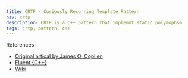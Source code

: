 ```yaml
---
title: CRTP - Curiously Recurring Template Pattern
nav: crtp
description: CRTP is a C++ pattern that implemnt static polymophsm
tags: crtp, pattern, c++
---
```


References:
* [Original artical by James O. Coplien](https://3aec1b23-a-eadc3f87-s-sites.googlegroups.com/a/gertrudandcope.com/info/Publications/InheritedTemplate.pdf?attachauth=ANoY7coqYV1uyCR3NQbQFtQOOzv8p3OYfa9Twi1e9ypnffocP0m7eb_7KkcROq9Zm4NgAm0NyT-EczfjwMdBjy9tVHNg6HvJk96b8LRWnhuboJpkMkgvfZ7edKSNEMqEz9peShAsEwwno8HGPv0f249nYp6DgfH8s4RHx6DQ4tna4B1D1ioKG-pblSGIgJ43FcjVyN1jVte1j-R93NM0DwzQYOb-4acuZ5PudhxL951qLwlC2w81tWE%3D&attredirects=0)
* [Fluent {C++}](https://www.fluentcpp.com/2017/05/12/curiously-recurring-template-pattern/)
* [Wiki](https://en.wikipedia.org/wiki/Curiously_recurring_template_pattern)


